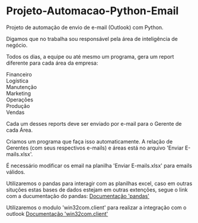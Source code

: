 # Projeto-Automacao-Python-Email
Projeto de automação de envio de e-mail (Outlook) com Python.

Digamos que no trabalha sou responsável pela área de inteligência de negócio.

Todos os dias,  a equipe ou até mesmo um programa, gera um report diferente para cada área da empresa:

Financeiro<br>
Logística<br>
Manutenção<br>
Marketing<br>
Operações<br>
Produção<br>
Vendas<br>

Cada um desses reports deve ser enviado por e-mail para o Gerente de cada Área.

Criamos um programa que faça isso automaticamente. A relação de Gerentes (com seus respectivos e-mails) e áreas está no arquivo 'Enviar E-mails.xlsx'.

É necessário modificar os email na planilha 'Enviar E-mails.xlsx' para emails válidos.

Utilizaremos o pandas para interagir com as planilhas excel, caso em outras situções estas bases de dados estejam em outras extenções, segue o link com a ducumentação do pandas:
[Documentação 'pandas'](https://pandas.pydata.org/docs/index.html)

Utilizaremos o modulo 'win32com.client' para realizar a integração com o outlook
[Documentação 'win32com.client'](https://pbpython.com/windows-com.html)

